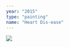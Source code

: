 ```yaml
---
year: "2015"
type: "painting"
name: "Heart Dis-ease"
---
```

![](Painting_Drawing2015/HeartDis-ease,2015.jpg)  
